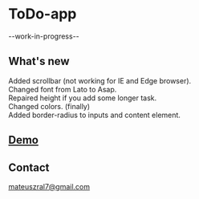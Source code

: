 # ToDo-app
--work-in-progress--

## What's new

Added scrollbar (not working for IE and Edge browser). <br />
Changed font from Lato to Asap. <br />
Repaired height if you add some longer task. <br />
Changed colors. (finally) <br />
Added border-radius to inputs and content element. <br />

## <a target='_blank' href='mixereqv1.github.io/ToDo-app'>Demo</a>

## Contact
mateuszral7@gmail.com

